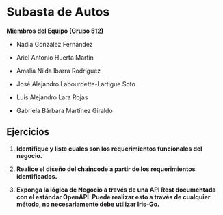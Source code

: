# Subasta de Autos

**Miembros del Equipo (Grupo 512)**
* Nadia González Fernández

* Ariel Antonio Huerta Martín

* Amalia Nilda Ibarra Rodríguez

* José Alejandro Labourdette-Lartigue Soto

* Luis Alejandro Lara Rojas

* Gabriela Bárbara Martínez Giraldo


## Ejercicios

1.	**Identifique y liste cuales son los requerimientos funcionales del negocio.**

2.	**Realice el diseño del chaincode a partir de los requerimientos identificados.**

3.	**Exponga la lógica de Negocio a través de una API Rest documentada con el estándar OpenAPI. Puede realizar esto a través de cualquier método, no necesariamente debe utilizar Iris-Go.**

